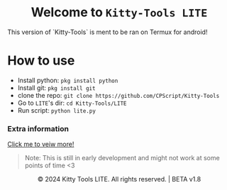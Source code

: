 <div align=center>

# Welcome to `Kitty-Tools LITE`

<div align="left">
This version of `Kitty-Tools` is ment to be ran on Termux for android!

# How to use

* Install python: `pkg install python`
* Install git: `pkg install git`
* clone the repo: `git clone https://github.com/CPScript/Kitty-Tools`
* Go to `LITE`'s dir: `cd Kitty-Tools/LITE`
* Run script: `python lite.py`

### Extra information
[Click me to veiw more!](https://github.com/CPScript/Kitty-Tools/more/moreinfo.md)

> Note: This is still in early development and might not work at some points of time <3

<p align="center">
  &copy; 2024 Kitty Tools LITE. All rights reserved.
  | BETA v1.8
</p>
